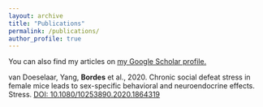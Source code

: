 ```yaml
---
layout: archive
title: "Publications"
permalink: /publications/
author_profile: true
---
```


  You can also find my articles on <u><a href="https://scholar.google.com/citations?user=T6pswigAAAAJ&hl=en&oi=ao">my Google Scholar profile</a>.</u>


van Doeselaar, Yang, **Bordes** et al., 2020. Chronic social defeat stress in female mice leads to sex-specific behavioral and neuroendocrine effects. Stress. [DOI:
10.1080/10253890.2020.1864319](https://www.tandfonline.com/doi/full/10.1080/10253890.2020.1864319)

